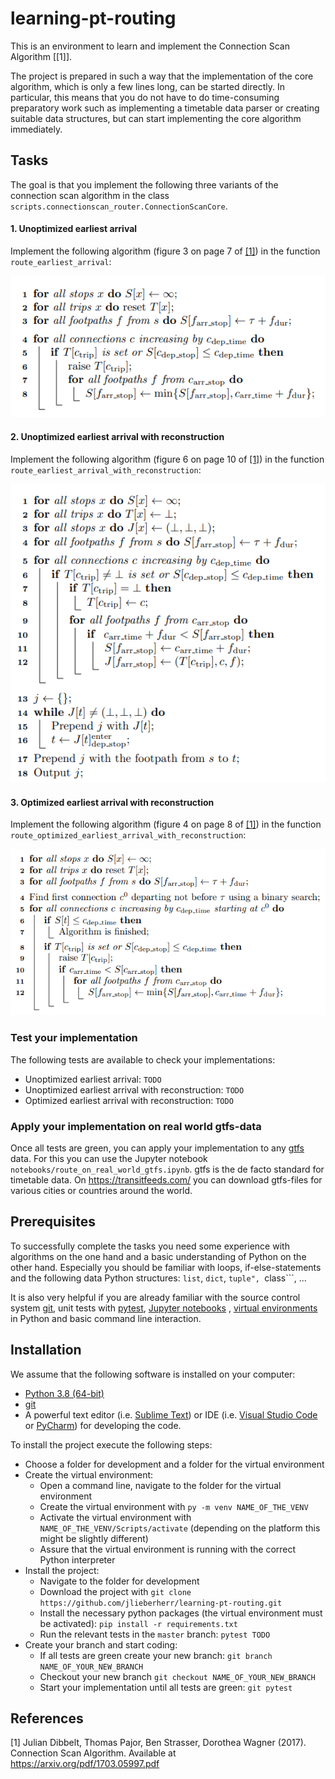 # learning-pt-routing
This is an environment to learn and implement the Connection Scan Algorithm [[1]].

The project is prepared in such a way that the implementation of the core algorithm, 
which is only a few lines long, can be started directly.
In particular, this means that you do not have to do time-consuming preparatory work such 
as implementing a timetable data parser or creating suitable data structures, 
but can start implementing the core algorithm immediately.

## Tasks

The goal is that you implement the following three variants of the 
connection scan algorithm in the class ```scripts.connectionscan_router.ConnectionScanCore```.

#### 1. Unoptimized earliest arrival
Implement the following algorithm (figure 3 on page 7 of [[1]](#1)) in the function ```route_earliest_arrival```:

![image](docs/pseudocode_unoptimized_earliest_arrival.PNG)

#### 2. Unoptimized earliest arrival with reconstruction
Implement the following algorithm (figure 6 on page 10 of [[1]](#1)) in the function ```route_earliest_arrival_with_reconstruction```:

![image](docs/pseudocode_unoptimized_earliest_arrival_with_reconstruction.PNG)

#### 3. Optimized earliest arrival with reconstruction
Implement the following algorithm (figure 4 on page 8 of [[1]](#1)) in the function ```route_optimized_earliest_arrival_with_reconstruction```:

![image](docs/pseudocode_optimized_earliest_arrival_with_reconstruction.PNG)

### Test your implementation
The following tests are available to check your implementations:
* Unoptimized earliest arrival: ```TODO```
* Unoptimized earliest arrival with reconstruction: ```TODO```
* Optimized earliest arrival with reconstruction: ```TODO```

### Apply your implementation on real world gtfs-data
Once all tests are green, you can apply your implementation 
to any [gtfs](https://developers.google.com/transit/gtfs/reference) data. 
For this you can use the Jupyter notebook ```notebooks/route_on_real_world_gtfs.ipynb```.
gtfs is the de facto standard for timetable data. On https://transitfeeds.com/ you can download gtfs-files 
for various cities or countries around the world.


## Prerequisites
To successfully complete the tasks you need some experience with algorithms on the one hand and a basic 
understanding of Python on the other hand. Especially you should be familiar with loops, 
if-else-statements and the following data Python structures: ```list```, ```dict```, ```tuple", ```class```, ...

It is also very helpful if you are already familiar with the source control system [git](https://git-scm.com/), 
unit tests with [pytest](https://docs.pytest.org/en/latest/index.html), [Jupyter notebooks](https://jupyter.org/) 
, [virtual environments](https://docs.python.org/3/tutorial/venv.html) in Python and basic command line interaction.

## Installation
We assume that the following software is installed on your computer:
- [Python 3.8 (64-bit)](https://www.python.org/downloads/release/python-381/.)
- [git](https://git-scm.com/downloads)
- A powerful text editor (i.e. [Sublime Text](https://www.sublimetext.com/])) or 
IDE (i.e. [Visual Studio Code](https://code.visualstudio.com/) or 
[PyCharm](https://www.jetbrains.com/de-de/pycharm/)) for developing the code.

To install the project execute the following steps:
* Choose a folder for development and a folder for the virtual environment 
* Create the virtual environment:
   - Open a command line, navigate to the folder for the virtual environment
   - Create the virtual environment with ```py -m venv NAME_OF_THE_VENV```
   - Activate the virtual environment with ```NAME_OF_THE_VENV/Scripts/activate``` 
(depending on the platform this might be slightly different)
   - Assure that the virtual environment is running with the correct Python interpreter
* Install the project:
   - Navigate to the folder for development
   - Download the project with ```git clone https://github.com/jlieberherr/learning-pt-routing.git```
   - Install the necessary python packages 
(the virtual environment must be activated): ```pip install -r requirements.txt```
   - Run the relevant tests in the ```master``` branch: ```pytest TODO```
* Create your branch and start coding:
   - If all tests are green create your new branch: ```git branch NAME_OF_YOUR_NEW_BRANCH```
   - Checkout your new branch ```git checkout NAME_OF_YOUR_NEW_BRANCH```
   - Start your implementation until all tests are green: ```git pytest```



## References
<a id="1">[1]</a> 
Julian Dibbelt, Thomas Pajor, Ben Strasser, Dorothea Wagner (2017). 
Connection Scan Algorithm. Available at https://arxiv.org/pdf/1703.05997.pdf

